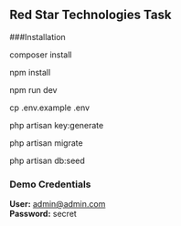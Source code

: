 ## Red Star Technologies Task

###Installation

composer install

npm install

npm run dev

cp .env.example .env

php artisan key:generate

php artisan migrate

php artisan db:seed

### Demo Credentials

**User:** admin@admin.com  
**Password:** secret
